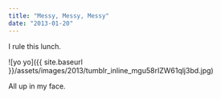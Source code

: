 ```yaml
---
title: "Messy, Messy, Messy"
date: "2013-01-20"
---
```


I rule this lunch.

![yo yo]({{ site.baseurl }}/assets/images/2013/tumblr_inline_mgu58rIZW61qlj3bd.jpg)

All up in my face.
